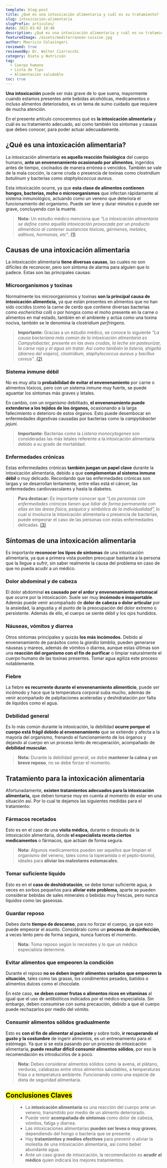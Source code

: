 ```yaml
---
template: blog-post
title: ¿Qué es una intoxicación alimentaria y cuál es su tratamiento?
slug: intoxicacion-alimentaria
slugPrefix: articulos/
date: 2021-03-02 18:48
description: ¿Qué es una intoxicación alimentaria y cuál es su tratamiento?
featuredImage: /assets/mediterranean-cuisine.jpg
author: Mauricio Colazingari
reviewed: true
reviewedBy: Dr. Walter Ciarrocchi
category: Dieta y Nutrición
tag:
  - Cuerpo humano
  - Lista de Tips
  - Alimentación saludable
toc: true
---
```

<!--StartFragment-->

**Una intoxicación** puede ser más grave de lo que suena, mayormente cuando estamos presentes ante bebidas alcohólicas, medicamentos o incluso alimentos deteriorados, es un tema de sumo cuidado que requiere de mucha atención.

En el presente artículo conoceremos qué es **la intoxicación alimentaria** y cuál es su tratamiento adecuado, así como también los síntomas y causas que debes conocer, para poder actuar adecuadamente.

## ¿Qué es una intoxicación alimentaria?

La intoxicación alimentaria **es aquella reacción fisiológica** del cuerpo humano, **ante un envenenamiento ocasionado por alimentos**, ingeridos antes de tiempo, cocinados de manera errónea o vencidos. También se vale de la mala cocción, la carne cruda o presencia de toxinas como *clostridium botulinum* y bacterias como *staphylococcus aureus.*

Esta intoxicación ocurre, ya que **esta clase de alimentos contienen hongos, bacterias, moho o microorganismos** que infectan rápidamente al sistema inmunológico, actuando como un veneno que deteriora el funcionamiento del organismo. Puede ser leve y durar minutos o puede ser grave, concluyendo con la muerte.

> **Nota:** Un estudio médico menciona que *“La intoxicación alimentaria se define como aquella intoxicación provocada por un producto alimenticio al contener sustancias tóxicas, gérmenes, metales, aditivos, hormonas, etc”*. [(1)](http://scielo.isciii.es/pdf/asisna/v26s1/quince.pdf)

## Causas de una intoxicación alimentaria

La intoxicación alimentaria **tiene diversas causas**, las cuales no son difíciles de reconocer, pero son síntoma de alarma para alguien que lo padece. Estas son las principales causas:

### Microorganismos y toxinas

Normalmente los microorganismos y toxinas **son la principal causa de intoxicación alimenticia,** ya que están presentes en alimentos que no han sido cocidos (como la carne de cerdo que contiene diversas bacterias como *escherichia coli*) o por hongos como el moho presente en la carne o alimentos en mal estado, también en el ambiente y actúa como una toxina nociva, también se le denomina la *clostridium perfringens*.

> **Importante:** Gracias a un estudio médico, se conoce lo siguiente *“La causa bacteriana más común de la intoxicación alimentaria es Campylobacter, presente en las aves crudas, la leche sin pasteurizar, la carne roja y el agua sin tratar. Así como también la listeria, shigella (diarrea del viajero), clostridium, staphylococcus aureus y bacillus cereus”*. [(2)](https://www.nhs.uk/translationspanish/documents/food_poisoning_spanish_final.pdf)

### Sistema inmune débil

No es muy alta la **probabilidad de evitar el envenenamiento** por carne o alimentos tóxicos, pero con un sistema inmune muy fuerte, se puede aguantar los síntomas más graves y letales.

En cambio, con un organismo debilitado, **el envenenamiento puede extenderse a los tejidos de los órganos,** ocasionando a la larga fallecimiento o deterioro de estos órganos. Esto puede desembocar en enfermedades digestivas causadas por bacterias como la *campylobacter jejuni.*

> **Importante:** Bacterias como la *Listeria monocytogenes* son consideradas las más letales referente a la intoxicación alimentaria debido a su grado de mortalidad.

### Enfermedades crónicas

Estas enfermedades crónicas **también juegan un papel clave** durante la intoxicación alimentaria, debido a que **complementan al sistema inmune débil** o muy delicado. Recordando que las enfermedades crónicas son largas y se desarrollan lentamente, entre ellas está el cáncer, las enfermedades cardiovasculares y hasta la diabetes.

> **Para destacar:** Es importante conocer que *“Las personas con enfermedades crónicas tienen que lidiar de forma permanente con ellas en las áreas física, psíquica y simbólica de la individualidad”,* lo cual si involucra la intoxicación alimentaria o presencia de bacterias, puede empeorar el caso de las personas con estas enfermedades delicadas. [(3)](https://scielosp.org/pdf/rcsp/2011.v37n4/488-499)

## Síntomas de una intoxicación alimentaria

Es importante **reconocer los tipos de síntomas** de una intoxicación alimentaria, ya que a primera vista pueden preocupar bastante a la persona que la llegue a sufrir, sin saber realmente la causa del problema en caso de que no pueda acudir a un médico.

### Dolor abdominal y de cabeza

El dolor abdominal **es causado por el ardor y envenenamiento estomacal** que ocurre por la intoxicación. Suele ser muy **incómodo e insoportable**. Además puede venir acompañado de **dolor de cabeza o dolor articular** por la ansiedad, la angustia y el punto de la preocupación del dolor extremo o persistente. Además de ello, el cuerpo se siente débil y los ojos hundidos.

### Náuseas, vómitos y diarrea

Otros síntomas principales y quizás **los más incómodos.** Debido al envenenamiento de parásitos como la *giardia lamblia*, pueden generarse náuseas y mareos, además de vómitos o diarrea, aunque estas últimas son una **reacción del organismo con el fin de purificar** o limpiar naturalmente el cuerpo humano de las toxinas presentes. Tomar agua agiliza este proceso notablemente.

### Fiebre

La fiebre **es recurrente durante el envenenamiento alimenticio**, puede ser incómodo y hace que la temperatura corporal suba mucho, además de venir acompañado de palpitaciones aceleradas y deshidratación por falta de líquidos como el agua.

### Debilidad general

Es lo más común durante la intoxicación, la debilidad **ocurre porque el cuerpo está frágil debido al envenenamiento** que se extiende y afecta a la mayoría del organismo, frenando el funcionamiento de los órganos y dejando al cuerpo en un proceso lento de recuperación, acompañado de **debilidad muscular.**

> **Nota:** Durante la debilidad general, se debe **mantener la calma y un breve reposo**, no se debe forzar el momento.

## Tratamiento para la intoxicación alimentaria

Afortunadamente, **existen tratamientos adecuados para la intoxicación alimentaria,** que deben tomarse muy en cuenta al momento de estar en una situación así. Por lo cual te dejamos las siguientes medidas para el tratamiento:

### Fármacos recetados

Esto es en el caso de una **visita médica,** durante o después de la intoxicación alimentaria, donde **el especialista receta ciertos medicamentos** o fármacos, que actúan de forma segura.

> **Nota:** Algunos medicamentos pueden ser aquellos que limpian el organismo del veneno, tales como la loperamida o el pepto-bismol, ideales para **aliviar los malestares estomacales.**

### Tomar suficiente líquido

Esto es en el **caso de deshidratación**, se debe tomar suficiente agua, a veces en sorbos pequeños para **aliviar este problema,** aparte se pueden considerar bebidas de sales minerales o bebidas muy frescas, pero nunca líquidos como las gaseosas.

### Guardar reposo

Debes darte **tiempo de descanso**, para no forzar el cuerpo, ya que esto puede empeorar el asunto. Considéralo como un **proceso de desinfección**, a veces lento pero de forma segura, nunca fuerces el momento.

> **Nota:** Toma reposo según lo necesites y lo que un médico especialista determine.

### Evitar alimentos que empeoren la condición

Durante el reposo **no se deben ingerir alimentos variados que empeoren la situación**, tales como las grasas, los condimentos pesados, batidos o alimentos dulces como el chocolate.

En este caso, **se deben comer frutas o alimentos ricos en vitaminas** al igual que el uso de antibióticos indicados por el médico especialista. Sin embargo, deben consumirse con suma precaución, debido a que el cuerpo puede rechazarlos por medio del vómito.

### Consumir alimentos sólidos gradualmente

Esto es **con el fin de alimentar al paciente** y sobre todo, **ir recuperando el gusto y la costumbre** de ingerir alimentos, es un entrenamiento para el estómago. Ya que si se esta pasando por un proceso de intoxicación alimentaria, **puede resultar difícil consumir alimentos sólidos**, por eso la recomendación es introducirlos de a poco.

> **Nota:** Debes considerar alimentos sólidos como la avena, el plátano, verduras, calabazas entre otros alimentos saludables, a temperaturas frías o a temperatura ambiente. Funcionando como una especie de dieta de seguridad alimentaria.

## <mark>Conclusiones Claves</mark>

> * La **intoxicación alimentaria** es una reacción del cuerpo ante un veneno, transmitido por medio de un alimento deteriorado.
> * Puede venir **acompañada de síntomas** como dolor de cabeza, vómitos, fatiga y diarrea.
> * Las intoxicaciones alimentarias **pueden ser leves o muy graves**, dependiendo del hongo o bacteria que se presente.
> * Hay **tratamientos y medios efectivos** para prevenir o aliviar la molestia de una intoxicación alimentaria, así como beber abundante agua.
> * Ante un caso grave de intoxicación, la recomendación es **acudir al médico** quien indicará los mejores tratamientos.

<!--EndFragment-->
